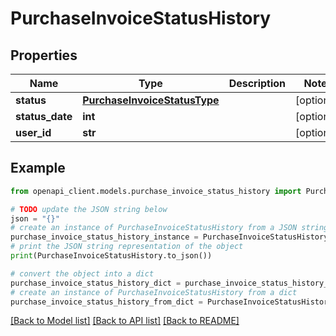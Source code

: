 # PurchaseInvoiceStatusHistory


## Properties

Name | Type | Description | Notes
------------ | ------------- | ------------- | -------------
**status** | [**PurchaseInvoiceStatusType**](PurchaseInvoiceStatusType.md) |  | [optional] 
**status_date** | **int** |  | [optional] 
**user_id** | **str** |  | [optional] 

## Example

```python
from openapi_client.models.purchase_invoice_status_history import PurchaseInvoiceStatusHistory

# TODO update the JSON string below
json = "{}"
# create an instance of PurchaseInvoiceStatusHistory from a JSON string
purchase_invoice_status_history_instance = PurchaseInvoiceStatusHistory.from_json(json)
# print the JSON string representation of the object
print(PurchaseInvoiceStatusHistory.to_json())

# convert the object into a dict
purchase_invoice_status_history_dict = purchase_invoice_status_history_instance.to_dict()
# create an instance of PurchaseInvoiceStatusHistory from a dict
purchase_invoice_status_history_from_dict = PurchaseInvoiceStatusHistory.from_dict(purchase_invoice_status_history_dict)
```
[[Back to Model list]](../README.md#documentation-for-models) [[Back to API list]](../README.md#documentation-for-api-endpoints) [[Back to README]](../README.md)



